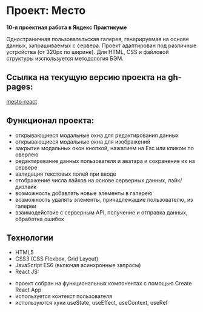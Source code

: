 # Проект: Место
**10-я проектная работа в Яндекс Практикуме**

Одностраничная пользовательская галерея, генерируемая на основе данных, запрашиваемых с сервера.
Проект адаптирован под различные устройства (от 320px по ширине).
Для HTML, CSS и файловой структуры изспользуется методология БЭМ.

## Ссылка на текущую версию проекта на gh-pages:
[mesto-react](https://nkvasov.github.io/mesto-react/index.html)

## Функционал проекта:
* открывающиеся модальные окна для  редактирования данных
* открывающиеся модальные окна для изображений
* закрытие модальных окон кнопкой, нажатием на Esc или кликом по оверлею
* редактирование данных пользователя и аватара и сохранение их на сервере
* валидация текстовых полей при вводе
* отображение числа лайков на основе серверных данных, лайк/дизлайк
* возможность добавлять новые элементы в галерею
* возможность удалять элементы, принадлежащие пользователю, из галереи
* взаимодействие с серверным API, получение и отправка данных, обработка ошибок

## Технологии
* HTML5
* CSS3 (CSS Flexbox, Grid Layout)
* JavaScript ES6 (включая асинхронные запросы)
* React JS:
- проект собран на функциональных компонентах с помощью Create React App
- используется контекст пользователя
- используются хуки useState, useEffect, useContext, useRef
